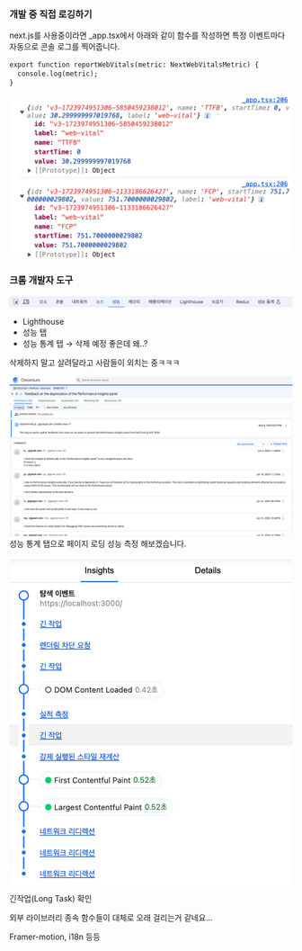 ### 개발 중 직접 로깅하기

next.js를 사용중이라면 \_app.tsx에서 아래와 같이 함수를 작성하면 특정 이벤트마다 자동으로 콘솔 로그를 찍어줍니다.

```tsx
export function reportWebVitals(metric: NextWebVitalsMetric) {
  console.log(metric);
}
```

![Alt text](image-2.png)

### 크롬 개발자 도구

![Alt text](image-3.png)

- Lighthouse
- 성능 탭
- 성능 통계 탭 → 삭제 예정 좋은데 왜..?

삭제하지 말고 살려달라고 사람들이 외치는 중ㅋㅋㅋ

![Alt text](image-4.png)
성능 통계 탭으로 페이지 로딩 성능 측정 해보겠습니다.

![Alt text](image-5.png)
긴작업(Long Task) 확인

외부 라이브러리 종속 함수들이 대체로 오래 걸리는거 같네요…

Framer-motion, i18n 등등
